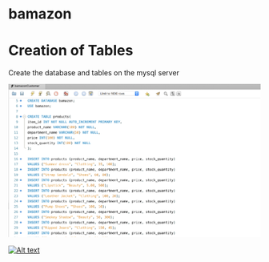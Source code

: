 # bamazon
<h1> Creation of Tables </h1>
Create the database and tables on the mysql server

![alt text](images/1.png)

[![Alt text](https://img.youtube.com/vi/34zujlBViUM/0.jpg)](https://youtu.be/34zujlBViUM)

